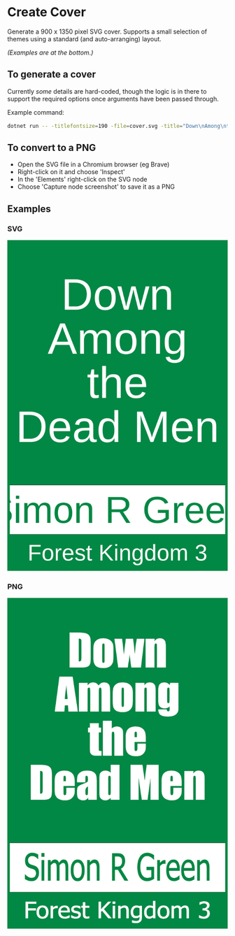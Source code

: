 ﻿# Create Cover

Generate a 900 x 1350 pixel SVG cover.
Supports a small selection of themes using a standard (and auto-arranging) layout.

*(Examples are at the bottom.)*

## To generate a cover

Currently *some* details are hard-coded, though the logic is in there to support the
required options once arguments have been passed through.

Example command:

```sh
dotnet run -- -titlefontsize=190 -file=cover.svg -title="Down\nAmong\nthe\nDead Men" -author="Simon R Green" -series="Forest Kingdom 3" -theme=default
```

## To convert to a PNG

- Open the SVG file in a Chromium browser (eg Brave)
- Right-click on it and choose 'Inspect'
- In the 'Elements' right-click on the SVG node
- Choose 'Capture node screenshot' to save it as a PNG

## Examples

### SVG

![green example](green-example.svg)

### PNG

![green example](green-example.png)
